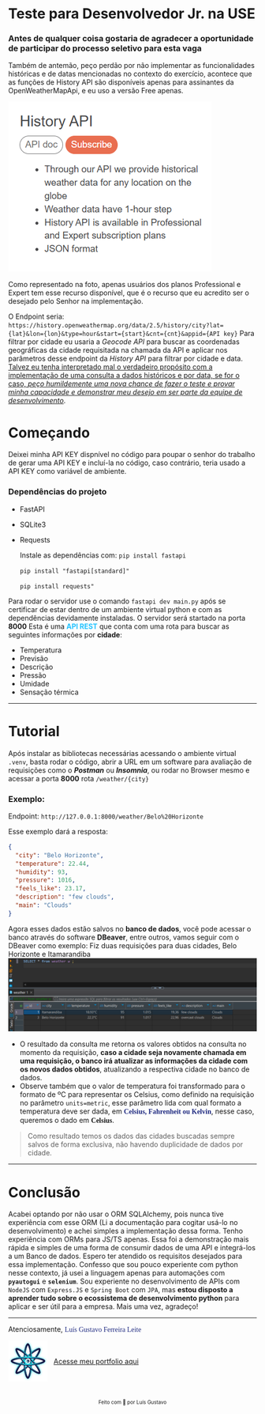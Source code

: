 # Teste para Desenvolvedor Jr. na USE

### Antes de qualquer coisa gostaria de agradecer a oportunidade de participar do processo seletivo para esta vaga

Também de antemão, peço perdão por não implementar as funcionalidades históricas e de datas mencionadas no contexto do exercício, acontece que as funções de History API são disponíveis apenas para assinantes da OpenWeatherMapApi, e eu uso a versão Free apenas.

![alt text](history.png)

Como representado na foto, apenas usuários dos planos Professional e Expert tem esse recurso disponível, que é o recurso que eu acredito ser o desejado pelo Senhor na implementação.

O Endpoint seria: `https://history.openweathermap.org/data/2.5/history/city?lat={lat}&lon={lon}&type=hour&start={start}&cnt={cnt}&appid={API key}`
Para filtrar por cidade eu usaria a _Geocode API_ para buscar as coordenadas geográficas da cidade requisitada na chamada da API e aplicar nos parâmetros desse endpoint da _History API_ para filtrar por cidade e data. <u>Talvez eu tenha interpretado mal o verdadeiro propósito com a implementação de uma consulta a dados históricos e por data, se for o caso, _peço humildemente uma nova chance de fazer o teste e provar minha capacidade e demonstrar meu desejo em ser parte da equipe de desenvolvimento_</u>.

# Começando

Deixei minha API KEY dispnível no código para poupar o senhor do trabalho de gerar uma API KEY e incluí-la no código, caso contrário, teria usado a API KEY como variável de ambiente.

### Dependências do projeto

- FastAPI
- SQLite3
- Requests

  Instale as dependências com:
  `pip install fastapi`

  `pip install "fastapi[standard]"`

  `pip install requests"`

Para rodar o servidor use o comando `fastapi dev main.py` após se certificar de estar dentro de um ambiente virtual python e com as dependências devidamente instaladas. O servidor será startado na porta **8000**
Esta é uma <span style="color:#22c3ff;font-weight:bold">API REST</span> que conta com uma rota para buscar as seguintes informações por **cidade**:

- Temperatura
- Previsão
- Descrição
- Pressão
- Umidade
- Sensação térmica

---

# Tutorial

Após instalar as bibliotecas necessárias acessando o ambiente virtual `.venv`, basta rodar o código, abrir a URL em um software para avaliação de requisições como o **_Postman_** ou **_Insomnia_**, ou rodar no Browser mesmo e acessar a porta **8000** rota `/weather/{city}`

### Exemplo:

Endpoint: `http://127.0.0.1:8000/weather/Belo%20Horizonte`

Esse exemplo dará a resposta:

```JSON
{
  "city": "Belo Horizonte",
  "temperature": 22.44,
  "humidity": 93,
  "pressure": 1016,
  "feels_like": 23.17,
  "description": "few clouds",
  "main": "Clouds"
}
```

Agora esses dados estão salvos no **banco de dados**, você pode acessar o banco através do software **DBeaver**, entre outros, vamos seguir com o DBeaver como exemplo:
Fiz duas requisições para duas cidades, Belo Horizonte e Itamarandiba
![Imagem da consulta no banco](image.png)

- O resultado da consulta me retorna os valores obtidos na consulta no momento da requisição, **caso a cidade seja novamente chamada em uma requisição, o banco irá atualizar as informações da cidade com os novos dados obtidos**, atualizando a respectiva cidade no banco de dados.
- Observe também que o valor de temperatura foi transformado para o formato de ºC para representar os Celsius, como definido na requisição no parâmetro `units=metric`, esse parâmetro lida com qual formato a temperatura deve ser dada, em <span style="color:#1f2a80;font-weight:600;font-family:Mono">Celsius, Fahrenheit ou Kelvin</span>, nesse caso, queremos o dado em <span style="font-family:Mono;font-weight:600">Celsius</span>.

> Como resultado temos os dados das cidades buscadas sempre salvos de forma exclusiva, não havendo duplicidade de dados por cidade.

---

# Conclusão

Acabei optando por não usar o ORM SQLAlchemy, pois nunca tive experiência com esse ORM (Li a documentação para cogitar usá-lo no desenvolvimento) e achei simples a implementação dessa forma. Tenho experiência com ORMs para JS/TS apenas.
Essa foi a demonstração mais rápida e simples de uma forma de consumir dados de uma API e integrá-los a um Banco de dados. Espero ter atendido os requisitos desejados para essa implementação. Confesso que sou pouco experiente com python nesse contexto, já usei a linguagem apenas para automações com **`pyautogui`** e **`selenium`**. Sou experiente no desenvolvimento de APIs com `NodeJS` com `Express.JS` e `Spring Boot` com `JPA`, mas **estou disposto a aprender tudo sobre o ecossistema de desenvolvimento python** para aplicar e ser útil para a empresa.
Mais uma vez, agradeço!

---

Atenciosamente,
<span style="font-family:Verdana;color:#1f2a80">Luís Gustavo Ferreira Leite</span>

<div style="display:flex; justify-content:start; align-items:center;gap:12px">
<img src="atomic.png" width=80>
<a href="https://dev-atomic-portfolio.vercel.app" target="_blank">Acesse meu portfolio aqui</a>
</div>

<p style="text-align:center;font-size:10px;margin-top:36px;">Feito com 💖 por Luís Gustavo</p>

